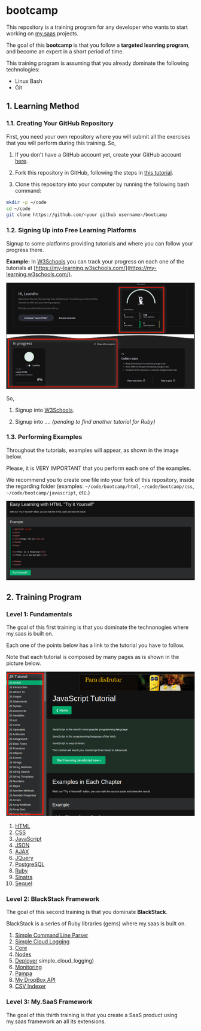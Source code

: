 # bootcamp

This repository is a training program for any developer who wants to start working on [my.saas](https://github.com/leandrosardi/my.saas) projects.

The goal of this **bootcamp** is that you follow a **targeted leanring program**, and become an expert in a short period of time. 

This training program is assuming that you already dominate the following technologies:

- Linux Bash
- Git


## 1. Learning Method

### 1.1. Creating Your GitHub Repository

First, you need your own repository where you will submit all the exercises that you will perform during this training.
So,

1. If you don't have a GitHub account yet, create your GitHub account [here](https://github.com/signup).

2. Fork this repository in GitHub, following the steps in [this tutorial](https://docs.github.com/en/get-started/quickstart/fork-a-repo). 

3. Clone this repository into your computer by running the following bash command:

```bash
mkdir -p ~/code
cd ~/code
git clone https://github.com/<your github username>/bootcamp
```

### 1.2. Signing Up into Free Learning Platforms

Signup to some platforms providing tutorials and where you can follow your progress there.

**Example:** In [W3Schools](https://www.w3schools.com/) you can track your progress on each one of the tutorials at [https://my-learning.w3schools.com/](https://my-learning.w3schools.com/).

![W3School Learning Progress](/img/w3schools-learning-progress.png)

So,

1. Signup into [W3Schools](https://www.w3schools.com/).

2. Signup into .... _(pending to find another tutorial for Ruby)_


### 1.3. Performing Examples

Throughout the tutorials, examples will appear, as shown in the image below.

Please, it is VERY IMPORTANT that you perform each one of the examples. 

We recommend you to create one file into your fork of this repository, inside the regarding folder (examples: `~/code/bootcamp/html`, `~/code/bootcamp/css`, `~/code/bootcamp/javascript`, etc.)

![W3Schools Examples](/img/w3schools-examples.png)

## 2. Training Program

### Level 1: Fundamentals

The goal of this first training is that you dominate the technonogies where my.saas is built on.

Each one of the points below has a link to the tutorial you have to follow.

Note that each tutorial is composed by many pages as is shown in the picture below.

![Tutorial Pages](/img/tutorial-pages.png)

1. [HTML](https://www.w3schools.com/html/default.asp)
2. [CSS](https://www.w3schools.com/css/default.asp)
3. [JavaScript](https://www.w3schools.com/js/default.asp)
4. [JSON](https://www.w3schools.com/js/js_json_syntax.asp)
4. [AJAX](https://www.w3schools.com/js/js_ajax_intro.asp)
5. [JQuery](https://www.w3schools.com/jquery/default.asp)
6. [PostgreSQL](https://www.w3schools.com/postgresql/index.php)
7. [Ruby](https://www.tutorialspoint.com/ruby)
8. [Sinatra](https://dev.to/alexmercedcoder/ruby-sinatra-with-postgres-using-sequel-36ji)
9. [Sequel](https://github.com/jeremyevans/sequel)

### Level 2: BlackStack Framework

The goal of this second training is that you dominate **BlackStack**. 

BlackStack is a series of Ruby libraries (gems) where my.saas is built on.

1. [Simple Command Line Parser](https://github.com/leandrosardi/simple_command_line_parser)
2. [Simple Cloud Logging](https://github.com/leandrosardi/simple_cloud_logging)
3. [Core](https://github.com/leandrosardi/blackstack-core)
4. [Nodes](https://github.com/leandrosardi/blackstack-nodes)
5. [Deployer](https://github.com/leandrosardi/my-ruby-deployer)
simple_cloud_logging)
6. [Monitoring](https://github.com/leandrosardi/simple_host_monitoring)
7. [Pampa](https://github.com/leandrosardi/pampa)
8. [My DropBox API](https://github.com/leandrosardi/pampa)
9. [CSV Indexer]()

### Level 3: My.SaaS Framework

The goal of this thirth training is that you create a SaaS product using my.saas framework an all its extensions.



